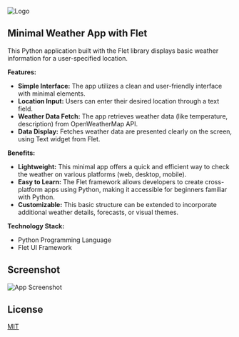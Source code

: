 
![Logo](https://i.ibb.co/RvTNRX8/X.png)

## Minimal Weather App with Flet

This Python application built with the Flet library displays basic weather information for a user-specified location. 

**Features:**

* **Simple Interface:** The app utilizes a clean and user-friendly interface with minimal elements. 
* **Location Input:** Users can enter their desired location through a text field.
* **Weather Data Fetch:** The app retrieves weather data (like temperature, description) from OpenWeatherMap API.
* **Data Display:** Fetches weather data are presented clearly on the screen, using Text widget from Flet.

**Benefits:**

* **Lightweight:**  This minimal app offers a quick and efficient way to check the weather on various platforms (web, desktop, mobile).
* **Easy to Learn:** The Flet framework allows developers to create cross-platform apps using Python, making it accessible for beginners familiar with Python.
* **Customizable:** This basic structure can be extended to incorporate additional weather details, forecasts, or visual themes.

**Technology Stack:**

* Python Programming Language
* Flet UI Framework

## Screenshot

![App Screenshot](https://i.ibb.co/8P6QJ0h/c.png)


## License

[MIT](https://choosealicense.com/licenses/mit/)

